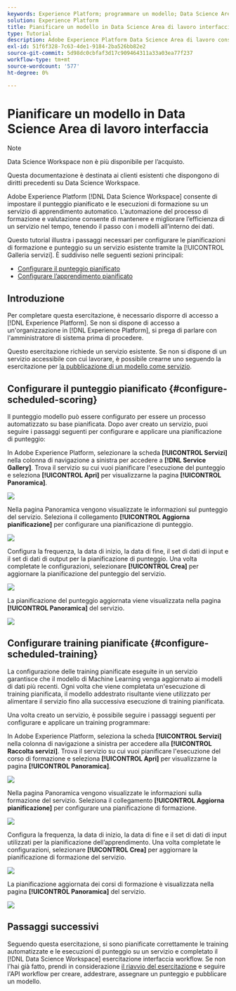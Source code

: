 ```yaml
---
keywords: Experience Platform; programmare un modello; Data Science Area di lavoro; argomenti popolari; programmare il punteggio; programmare training
solution: Experience Platform
title: Pianificare un modello in Data Science Area di lavoro interfaccia
type: Tutorial
description: Adobe Experience Platform Data Science Area di lavoro consente di impostare punteggi pianificati ed training vengono eseguiti su un servizio di Machine Learning. L'automazione del processo di training e punteggio può aiutare a mantenere e migliorare l'efficienza di un Servizio nel tempo tenendo il passo con i modelli all'interno dei dati.
exl-id: 51f6f328-7c63-4de1-9184-2ba526bb82e2
source-git-commit: 5d98dc0cbfaf3d17c909464311a33a03ea77f237
workflow-type: tm+mt
source-wordcount: '577'
ht-degree: 0%

---
```


# Pianificare un modello in Data Science Area di lavoro interfaccia

>[!NOTE]
>
>Data Science Workspace non è più disponibile per l’acquisto.
>
>Questa documentazione è destinata ai clienti esistenti che dispongono di diritti precedenti su Data Science Workspace.

Adobe Experience Platform [!DNL Data Science Workspace] consente di impostare il punteggio pianificato e le esecuzioni di formazione su un servizio di apprendimento automatico. L’automazione del processo di formazione e valutazione consente di mantenere e migliorare l’efficienza di un servizio nel tempo, tenendo il passo con i modelli all’interno dei dati.

Questo tutorial illustra i passaggi necessari per configurare le pianificazioni di formazione e punteggio su un servizio esistente tramite la [!UICONTROL Galleria servizi]. È suddiviso nelle seguenti sezioni principali:

- [Configurare il punteggio pianificato](#configure-scheduled-scoring)
- [Configurare l’apprendimento pianificato](#configure-scheduled-training)

## Introduzione

Per completare questa esercitazione, è necessario disporre di accesso a [!DNL Experience Platform]. Se non si dispone di accesso a un&#39;organizzazione in [!DNL Experience Platform], si prega di parlare con l&#39;amministratore di sistema prima di procedere.

Questo esercitazione richiede un servizio esistente. Se non si dispone di un servizio accessibile con cui lavorare, è possibile crearne uno seguendo la esercitazione per [la pubblicazione di un modello come servizio](./publish-model-service-ui.md).

## Configurare il punteggio pianificato {#configure-scheduled-scoring}

Il punteggio modello può essere configurato per essere un processo automatizzato su base pianificata. Dopo aver creato un servizio, puoi seguire i passaggi seguenti per configurare e applicare una pianificazione di punteggio:

In Adobe Experience Platform, selezionare la scheda **[!UICONTROL Servizi]** nella colonna di navigazione a sinistra per accedere a **[!DNL Service Gallery]**. Trova il servizio su cui vuoi pianificare l&#39;esecuzione del punteggio e seleziona **[!UICONTROL Apri]** per visualizzarne la pagina **[!UICONTROL Panoramica]**.

![](../images/models-recipes/schedule/select_service.png)

Nella pagina Panoramica vengono visualizzate le informazioni sul punteggio del servizio. Seleziona il collegamento **[!UICONTROL Aggiorna pianificazione]** per configurare una pianificazione di punteggio.

![](../images/models-recipes/schedule/update_scoring.png)

Configura la frequenza, la data di inizio, la data di fine, il set di dati di input e il set di dati di output per la pianificazione di punteggio. Una volta completate le configurazioni, selezionare **[!UICONTROL Crea]** per aggiornare la pianificazione del punteggio del servizio.

![](../images/models-recipes/schedule/set_scoring_schedule.png)

La pianificazione del punteggio aggiornata viene visualizzata nella pagina **[!UICONTROL Panoramica]** del servizio.

![](../images/models-recipes/schedule/scoring_set.png)

## Configurare training pianificate {#configure-scheduled-training}

La configurazione delle training pianificate eseguite in un servizio garantisce che il modello di Machine Learning venga aggiornato ai modelli di dati più recenti. Ogni volta che viene completata un&#39;esecuzione di training pianificata, il modello addestrato risultante viene utilizzato per alimentare il servizio fino alla successiva esecuzione di training pianificata.

Una volta creato un servizio, è possibile seguire i passaggi seguenti per configurare e applicare un training programmare:

In Adobe Experience Platform, seleziona la scheda **[!UICONTROL Servizi]** nella colonna di navigazione a sinistra per accedere alla **[!UICONTROL Raccolta servizi]**. Trova il servizio su cui vuoi pianificare l&#39;esecuzione del corso di formazione e seleziona **[!UICONTROL Apri]** per visualizzarne la pagina **[!UICONTROL Panoramica]**.

![](../images/models-recipes/schedule/select_service.png)

Nella pagina Panoramica vengono visualizzate le informazioni sulla formazione del servizio. Seleziona il collegamento **[!UICONTROL Aggiorna pianificazione]** per configurare una pianificazione di formazione.

![](../images/models-recipes/schedule/update_training.png)

Configura la frequenza, la data di inizio, la data di fine e il set di dati di input utilizzati per la pianificazione dell’apprendimento. Una volta completate le configurazioni, selezionare **[!UICONTROL Crea]** per aggiornare la pianificazione di formazione del servizio.

![](../images/models-recipes/schedule/set_training_schedule.png)

La pianificazione aggiornata dei corsi di formazione è visualizzata nella pagina **[!UICONTROL Panoramica]** del servizio.

![](../images/models-recipes/schedule/training_set.png)

## Passaggi successivi

Seguendo questa esercitazione, si sono pianificate correttamente le training automatizzate e le esecuzioni di punteggio su un servizio e completato il [!DNL Data Science Workspace] esercitazione interfaccia workflow. Se non l&#39;hai già fatto, prendi in considerazione [il riavvio del esercitazione](./create-retails-sales-dataset.md) e seguire l&#39;API workflow per creare, addestrare, assegnare un punteggio e pubblicare un modello.
